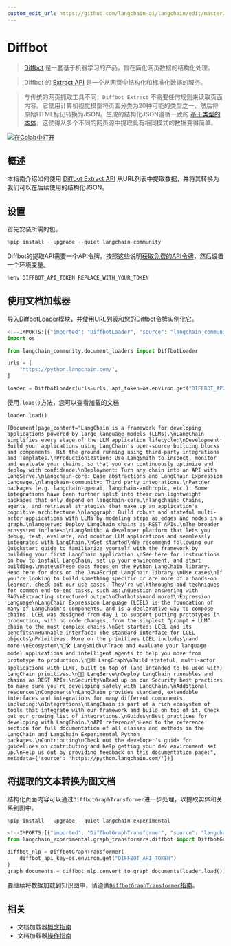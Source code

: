 ```yaml
---
custom_edit_url: https://github.com/langchain-ai/langchain/edit/master/docs/docs/integrations/document_loaders/diffbot.ipynb
---
```

# Diffbot

> [Diffbot](https://docs.diffbot.com/docs/getting-started-with-diffbot) 是一套基于机器学习的产品，旨在简化网页数据的结构化处理。

> Diffbot 的 [Extract API](https://docs.diffbot.com/reference/extract-introduction) 是一个从网页中结构化和标准化数据的服务。

> 与传统的网页抓取工具不同，`Diffbot Extract` 不需要任何规则来读取页面内容。它使用计算机视觉模型将页面分类为20种可能的类型之一，然后将原始HTML标记转换为JSON。生成的结构化JSON遵循一致的 [基于类型的本体](https://docs.diffbot.com/docs/ontology)，这使得从多个不同的网页源中提取具有相同模式的数据变得简单。

[![在Colab中打开](https://colab.research.google.com/assets/colab-badge.svg)](https://colab.research.google.com/github/langchain-ai/langchain/blob/master/docs/docs/integrations/document_loaders/diffbot.ipynb)


## 概述
本指南介绍如何使用 [Diffbot Extract API](https://www.diffbot.com/products/extract/) 从URL列表中提取数据，并将其转换为我们可以在后续使用的结构化JSON。

## 设置

首先安装所需的包。


```python
%pip install --upgrade --quiet langchain-community
```

Diffbot的提取API需要一个API令牌。按照这些说明[获取免费的API令牌](/docs/integrations/providers/diffbot#installation-and-setup)，然后设置一个环境变量。


```python
%env DIFFBOT_API_TOKEN REPLACE_WITH_YOUR_TOKEN
```

## 使用文档加载器

导入DiffbotLoader模块，并使用URL列表和您的Diffbot令牌实例化它。


```python
<!--IMPORTS:[{"imported": "DiffbotLoader", "source": "langchain_community.document_loaders", "docs": "https://python.langchain.com/api_reference/community/document_loaders/langchain_community.document_loaders.diffbot.DiffbotLoader.html", "title": "Diffbot"}]-->
import os

from langchain_community.document_loaders import DiffbotLoader

urls = [
    "https://python.langchain.com/",
]

loader = DiffbotLoader(urls=urls, api_token=os.environ.get("DIFFBOT_API_TOKEN"))
```

使用`.load()`方法，您可以查看加载的文档


```python
loader.load()
```



```output
[Document(page_content="LangChain is a framework for developing applications powered by large language models (LLMs).\nLangChain simplifies every stage of the LLM application lifecycle:\nDevelopment: Build your applications using LangChain's open-source building blocks and components. Hit the ground running using third-party integrations and Templates.\nProductionization: Use LangSmith to inspect, monitor and evaluate your chains, so that you can continuously optimize and deploy with confidence.\nDeployment: Turn any chain into an API with LangServe.\nlangchain-core: Base abstractions and LangChain Expression Language.\nlangchain-community: Third party integrations.\nPartner packages (e.g. langchain-openai, langchain-anthropic, etc.): Some integrations have been further split into their own lightweight packages that only depend on langchain-core.\nlangchain: Chains, agents, and retrieval strategies that make up an application's cognitive architecture.\nlanggraph: Build robust and stateful multi-actor applications with LLMs by modeling steps as edges and nodes in a graph.\nlangserve: Deploy LangChain chains as REST APIs.\nThe broader ecosystem includes:\nLangSmith: A developer platform that lets you debug, test, evaluate, and monitor LLM applications and seamlessly integrates with LangChain.\nGet started\nWe recommend following our Quickstart guide to familiarize yourself with the framework by building your first LangChain application.\nSee here for instructions on how to install LangChain, set up your environment, and start building.\nnote\nThese docs focus on the Python LangChain library. Head here for docs on the JavaScript LangChain library.\nUse cases\nIf you're looking to build something specific or are more of a hands-on learner, check out our use-cases. They're walkthroughs and techniques for common end-to-end tasks, such as:\nQuestion answering with RAG\nExtracting structured output\nChatbots\nand more!\nExpression Language\nLangChain Expression Language (LCEL) is the foundation of many of LangChain's components, and is a declarative way to compose chains. LCEL was designed from day 1 to support putting prototypes in production, with no code changes, from the simplest “prompt + LLM” chain to the most complex chains.\nGet started: LCEL and its benefits\nRunnable interface: The standard interface for LCEL objects\nPrimitives: More on the primitives LCEL includes\nand more!\nEcosystem\n🦜🛠️ LangSmith\nTrace and evaluate your language model applications and intelligent agents to help you move from prototype to production.\n🦜🕸️ LangGraph\nBuild stateful, multi-actor applications with LLMs, built on top of (and intended to be used with) LangChain primitives.\n🦜🏓 LangServe\nDeploy LangChain runnables and chains as REST APIs.\nSecurity\nRead up on our Security best practices to make sure you're developing safely with LangChain.\nAdditional resources\nComponents\nLangChain provides standard, extendable interfaces and integrations for many different components, including:\nIntegrations\nLangChain is part of a rich ecosystem of tools that integrate with our framework and build on top of it. Check out our growing list of integrations.\nGuides\nBest practices for developing with LangChain.\nAPI reference\nHead to the reference section for full documentation of all classes and methods in the LangChain and LangChain Experimental Python packages.\nContributing\nCheck out the developer's guide for guidelines on contributing and help getting your dev environment set up.\nHelp us out by providing feedback on this documentation page:", metadata={'source': 'https://python.langchain.com/'})]
```


## 将提取的文本转换为图文档

结构化页面内容可以通过`DiffbotGraphTransformer`进一步处理，以提取实体和关系到图中。


```python
%pip install --upgrade --quiet langchain-experimental
```


```python
<!--IMPORTS:[{"imported": "DiffbotGraphTransformer", "source": "langchain_experimental.graph_transformers.diffbot", "docs": "https://python.langchain.com/api_reference/experimental/graph_transformers/langchain_experimental.graph_transformers.diffbot.DiffbotGraphTransformer.html", "title": "Diffbot"}]-->
from langchain_experimental.graph_transformers.diffbot import DiffbotGraphTransformer

diffbot_nlp = DiffbotGraphTransformer(
    diffbot_api_key=os.environ.get("DIFFBOT_API_TOKEN")
)
graph_documents = diffbot_nlp.convert_to_graph_documents(loader.load())
```

要继续将数据加载到知识图中，请遵循[`DiffbotGraphTransformer`指南](/docs/integrations/graphs/diffbot/#loading-the-data-into-a-knowledge-graph)。


## 相关

- 文档加载器[概念指南](/docs/concepts/#document-loaders)
- 文档加载器[操作指南](/docs/how_to/#document-loaders)
